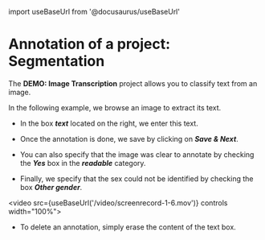 import useBaseUrl from '@docusaurus/useBaseUrl'

# Annotation of a project: Segmentation

The **DEMO: Image Transcription** project allows you to classify text from an image.

In the following example, we browse an image to extract its text.

- In the box **_text_** located on the right, we enter this text.

- Once the annotation is done, we save by clicking on **_Save & Next_**.

- You can also specify that the image was clear to annotate by checking the **_Yes_** box in the **_readable_** category.

- Finally, we specify that the sex could not be identified by checking the box **_Other gender_**.

<video src={useBaseUrl('/video/screenrecord-1-6.mov')} controls width="100%"></video>

- To delete an annotation, simply erase the content of the text box.
